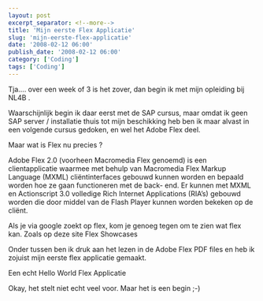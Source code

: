 ```yaml
---
layout: post
excerpt_separator: <!--more-->
title: 'Mijn eerste Flex Applicatie'
slug: 'mijn-eerste-flex-applicatie'
date: '2008-02-12 06:00'
publish_date: '2008-02-12 06:00'
category: ['Coding']
tags: ['Coding']
---
```

Tja…. over een week of 3 is het zover, dan begin ik met mijn opleiding bij
NL4B .  
  
Waarschijnlijk begin ik daar eerst met de SAP cursus, maar omdat ik geen SAP
server / installatie thuis tot mijn beschikking heb ben ik maar alvast in een
volgende cursus gedoken, en wel het Adobe Flex deel.  
  
Maar wat is Flex nu precies ?  
  
Adobe Flex 2.0 (voorheen Macromedia Flex genoemd) is een clientapplicatie
waarmee met behulp van Macromedia Flex Markup Language (MXML) cliëntinterfaces
gebouwd kunnen worden en bepaald worden hoe ze gaan functioneren met de back-
end. Er kunnen met MXML en Actionscript 3.0 volledige Rich Internet
Applications (RIA’s) gebouwd worden die door middel van de Flash Player kunnen
worden bekeken op de cliënt.  
  
Als je via google zoekt op flex, kom je genoeg tegen om te zien wat flex kan.
Zoals op deze site Flex Showcases  
  
Onder tussen ben ik druk aan het lezen in de Adobe Flex PDF files en heb ik
zojuist mijn eerste flex applicatie gemaakt.  
  
Een echt Hello World Flex Applicatie  
  
  
Okay, het stelt niet echt veel voor. Maar het is een begin ;-)


